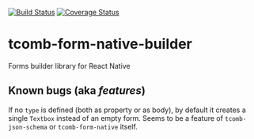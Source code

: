 [![Build Status](https://travis-ci.org/QuantumBA/tcomb-form-native-builder.svg?branch=master)](https://travis-ci.org/QuantumBA/tcomb-form-native-builder)
[![Coverage Status](https://coveralls.io/repos/github/QuantumBA/tcomb-form-native-builder/badge.svg?branch=master)](https://coveralls.io/github/QuantumBA/tcomb-form-native-builder?branch=master)

# tcomb-form-native-builder
Forms builder library for React Native

## Known bugs (aka *features*)

If no `type` is defined (both as property or as body), by default it creates a
single `Textbox` instead of an empty form. Seems to be a feature of
`tcomb-json-schema` or `tcomb-form-native` itself.
